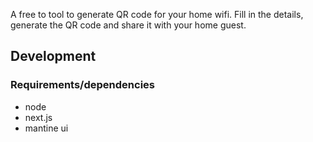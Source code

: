 A free to tool to generate QR code for your home wifi. Fill in the details, generate the QR code and share it with your home guest.


## Development

### Requirements/dependencies

* node
* next.js
* mantine ui
